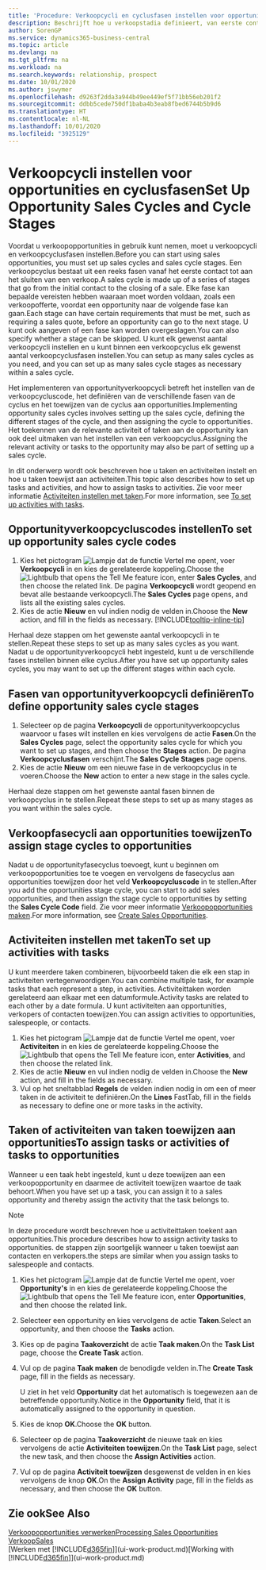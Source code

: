 ```yaml
---
title: 'Procedure: Verkoopcycli en cyclusfasen instellen voor opportunities| Microsoft Docs'
description: Beschrijft hoe u verkoopstadia definieert, van eerste contact tot sluiten, om een verkoopcyclus te maken en toe te wijzen aan opportunities in Business Central.
author: SorenGP
ms.service: dynamics365-business-central
ms.topic: article
ms.devlang: na
ms.tgt_pltfrm: na
ms.workload: na
ms.search.keywords: relationship, prospect
ms.date: 10/01/2020
ms.author: jswymer
ms.openlocfilehash: d9263f2dda3a944b49ee449ef5f71bb56eb201f2
ms.sourcegitcommit: ddbb5cede750df1baba4b3eab8fbed6744b5b9d6
ms.translationtype: HT
ms.contentlocale: nl-NL
ms.lasthandoff: 10/01/2020
ms.locfileid: "3925129"
---
```

# <a name="set-up-opportunity-sales-cycles-and-cycle-stages"></a><span data-ttu-id="54c26-103">Verkoopcycli instellen voor opportunities en cyclusfasen</span><span class="sxs-lookup"><span data-stu-id="54c26-103">Set Up Opportunity Sales Cycles and Cycle Stages</span></span>
<span data-ttu-id="54c26-104">Voordat u verkoopopportunities in gebruik kunt nemen, moet u verkoopcycli en verkoopcyclusfasen instellen.</span><span class="sxs-lookup"><span data-stu-id="54c26-104">Before you can start using sales opportunities, you must set up sales cycles and sales cycle stages.</span></span> <span data-ttu-id="54c26-105">Een verkoopcyclus bestaat uit een reeks fasen vanaf het eerste contact tot aan het sluiten van een verkoop.</span><span class="sxs-lookup"><span data-stu-id="54c26-105">A sales cycle is made up of a series of stages that go from the initial contact to the closing of a sale.</span></span> <span data-ttu-id="54c26-106">Elke fase kan bepaalde vereisten hebben waaraan moet worden voldaan, zoals een verkoopofferte, voordat een opportunity naar de volgende fase kan gaan.</span><span class="sxs-lookup"><span data-stu-id="54c26-106">Each stage can have certain requirements that must be met, such as requiring a sales quote, before an opportunity can go to the next stage.</span></span> <span data-ttu-id="54c26-107">U kunt ook aangeven of een fase kan worden overgeslagen.</span><span class="sxs-lookup"><span data-stu-id="54c26-107">You can also specify whether a stage can be skipped.</span></span> <span data-ttu-id="54c26-108">U kunt elk gewenst aantal verkoopcycli instellen en u kunt binnen een verkoopcyclus elk gewenst aantal verkoopcyclusfasen instellen.</span><span class="sxs-lookup"><span data-stu-id="54c26-108">You can setup as many sales cycles as you need, and you can set up as many sales cycle stages as necessary within a sales cycle.</span></span>

<span data-ttu-id="54c26-109">Het implementeren van opportunityverkoopcycli betreft het instellen van de verkoopcycluscode, het definiëren van de verschillende fasen van de cyclus en het toewijzen van de cyclus aan opportunities.</span><span class="sxs-lookup"><span data-stu-id="54c26-109">Implementing opportunity sales cycles involves setting up the sales cycle, defining the different stages of the cycle, and then assigning the cycle to opportunities.</span></span> <span data-ttu-id="54c26-110">Het toekennen van de relevante activiteit of taken aan de opportunity kan ook deel uitmaken van het instellen van een verkoopcyclus.</span><span class="sxs-lookup"><span data-stu-id="54c26-110">Assigning the relevant activity or tasks to the opportunity may also be part of setting up a sales cycle.</span></span>

<span data-ttu-id="54c26-111">In dit onderwerp wordt ook beschreven hoe u taken en activiteiten instelt en hoe u taken toewijst aan activiteiten.</span><span class="sxs-lookup"><span data-stu-id="54c26-111">This topic also describes how to set up tasks and activities, and how to assign tasks to activities.</span></span> <span data-ttu-id="54c26-112">Zie voor meer informatie [Activiteiten instellen met taken](marketing-how-setup-opportunity-sales-cycles-stages.md#to-set-up-activities-with-tasks).</span><span class="sxs-lookup"><span data-stu-id="54c26-112">For more information, see [To set up activities with tasks](marketing-how-setup-opportunity-sales-cycles-stages.md#to-set-up-activities-with-tasks).</span></span>

## <a name="to-set-up-opportunity-sales-cycle-codes"></a><span data-ttu-id="54c26-113">Opportunityverkoopcycluscodes instellen</span><span class="sxs-lookup"><span data-stu-id="54c26-113">To set up opportunity sales cycle codes</span></span>
1. <span data-ttu-id="54c26-114">Kies het pictogram ![Lampje dat de functie Vertel me opent](media/ui-search/search_small.png "Vertel me wat u wilt doen"), voer **Verkoopcycli** in en kies de gerelateerde koppeling.</span><span class="sxs-lookup"><span data-stu-id="54c26-114">Choose the ![Lightbulb that opens the Tell Me feature](media/ui-search/search_small.png "Tell me what you want to do") icon, enter **Sales Cycles**, and then choose the related link.</span></span> <span data-ttu-id="54c26-115">De pagina **Verkoopcycli** wordt geopend en bevat alle bestaande verkoopcycli.</span><span class="sxs-lookup"><span data-stu-id="54c26-115">The **Sales Cycles** page opens, and lists all the existing sales cycles.</span></span>
2. <span data-ttu-id="54c26-116">Kies de actie **Nieuw** en vul indien nodig de velden in.</span><span class="sxs-lookup"><span data-stu-id="54c26-116">Choose the **New** action, and fill in the fields as necessary.</span></span> [!INCLUDE[tooltip-inline-tip](includes/tooltip-inline-tip_md.md)]

<span data-ttu-id="54c26-117">Herhaal deze stappen om het gewenste aantal verkoopcycli in te stellen.</span><span class="sxs-lookup"><span data-stu-id="54c26-117">Repeat these steps to set up as many sales cycles as you want.</span></span> <span data-ttu-id="54c26-118">Nadat u de opportunityverkoopcycli hebt ingesteld, kunt u de verschillende fases instellen binnen elke cyclus.</span><span class="sxs-lookup"><span data-stu-id="54c26-118">After you have set up opportunity sales cycles, you may want to set up the different stages within each cycle.</span></span>

## <a name="to-define-opportunity-sales-cycle-stages"></a><span data-ttu-id="54c26-119">Fasen van opportunityverkoopcycli definiëren</span><span class="sxs-lookup"><span data-stu-id="54c26-119">To define opportunity sales cycle stages</span></span>
1. <span data-ttu-id="54c26-120">Selecteer op de pagina **Verkoopcycli** de opportunityverkoopcyclus waarvoor u fases wilt instellen en kies vervolgens de actie **Fasen**.</span><span class="sxs-lookup"><span data-stu-id="54c26-120">On the **Sales Cycles** page, select the opportunity sales cycle for which you want to set up stages, and then choose the **Stages** action.</span></span> <span data-ttu-id="54c26-121">De pagina **Verkoopcyclusfasen** verschijnt.</span><span class="sxs-lookup"><span data-stu-id="54c26-121">The **Sales Cycle Stages** page opens.</span></span>
2. <span data-ttu-id="54c26-122">Kies de actie **Nieuw** om een nieuwe fase in de verkoopcyclus in te voeren.</span><span class="sxs-lookup"><span data-stu-id="54c26-122">Choose the **New** action to enter a new stage in the sales cycle.</span></span>

<span data-ttu-id="54c26-123">Herhaal deze stappen om het gewenste aantal fasen binnen de verkoopcyclus in te stellen.</span><span class="sxs-lookup"><span data-stu-id="54c26-123">Repeat these steps to set up as many stages as you want within the sales cycle.</span></span>

## <a name="to-assign-stage-cycles-to-opportunities"></a><span data-ttu-id="54c26-124">Verkoopfasecycli aan opportunities toewijzen</span><span class="sxs-lookup"><span data-stu-id="54c26-124">To assign stage cycles to opportunities</span></span>
<span data-ttu-id="54c26-125">Nadat u de opportunityfasecyclus toevoegt, kunt u beginnen om verkoopopportunities toe te voegen en vervolgens de fasecyclus aan opportunities toewijzen door het veld **Verkoopcycluscode** in te stellen.</span><span class="sxs-lookup"><span data-stu-id="54c26-125">After you add the opportunities stage cycle, you can start to add sales opportunities, and then assign the stage cycle to opportunities by setting the **Sales Cycle Code** field.</span></span> <span data-ttu-id="54c26-126">Zie voor meer informatie [Verkoopopportunities maken](marketing-how-create-opportunities.md).</span><span class="sxs-lookup"><span data-stu-id="54c26-126">For more information, see [Create Sales Opportunities](marketing-how-create-opportunities.md).</span></span>

## <a name="to-set-up-activities-with-tasks"></a><span data-ttu-id="54c26-127">Activiteiten instellen met taken</span><span class="sxs-lookup"><span data-stu-id="54c26-127">To set up activities with tasks</span></span>
<span data-ttu-id="54c26-128">U kunt meerdere taken combineren, bijvoorbeeld taken die elk een stap in activiteiten vertegenwoordigen.</span><span class="sxs-lookup"><span data-stu-id="54c26-128">You can combine multiple task, for example tasks that each represent a step, in activities.</span></span> <span data-ttu-id="54c26-129">Activiteittaken worden gerelateerd aan elkaar met een datumformule.</span><span class="sxs-lookup"><span data-stu-id="54c26-129">Activity tasks are related to each other by a date formula.</span></span> <span data-ttu-id="54c26-130">U kunt activiteiten aan opportunities, verkopers of contacten toewijzen.</span><span class="sxs-lookup"><span data-stu-id="54c26-130">You can assign activities to opportunities, salespeople, or contacts.</span></span>

1. <span data-ttu-id="54c26-131">Kies het pictogram ![Lampje dat de functie Vertel me opent](media/ui-search/search_small.png "Vertel me wat u wilt doen"), voer **Activiteiten** in en kies de gerelateerde koppeling.</span><span class="sxs-lookup"><span data-stu-id="54c26-131">Choose the ![Lightbulb that opens the Tell Me feature](media/ui-search/search_small.png "Tell me what you want to do") icon, enter **Activities**, and then choose the related link.</span></span>
2. <span data-ttu-id="54c26-132">Kies de actie **Nieuw** en vul indien nodig de velden in.</span><span class="sxs-lookup"><span data-stu-id="54c26-132">Choose the **New** action, and fill in the fields as necessary.</span></span>
3. <span data-ttu-id="54c26-133">Vul op het sneltabblad **Regels** de velden indien nodig in om een of meer taken in de activiteit te definiëren.</span><span class="sxs-lookup"><span data-stu-id="54c26-133">On the **Lines** FastTab, fill in the fields as necessary to define one or more tasks in the activity.</span></span>

## <a name="to-assign-tasks-or-activities-of-tasks-to-opportunities"></a><span data-ttu-id="54c26-134">Taken of activiteiten van taken toewijzen aan opportunities</span><span class="sxs-lookup"><span data-stu-id="54c26-134">To assign tasks or activities of tasks to opportunities</span></span>
<span data-ttu-id="54c26-135">Wanneer u een taak hebt ingesteld, kunt u deze toewijzen aan een verkoopopportunity en daarmee de activiteit toewijzen waartoe de taak behoort.</span><span class="sxs-lookup"><span data-stu-id="54c26-135">When you have set up a task, you can assign it to a sales opportunity and thereby assign the activity that the task belongs to.</span></span>

> [!NOTE]  
>   <span data-ttu-id="54c26-136">In deze procedure wordt beschreven hoe u activiteittaken toekent aan opportunities.</span><span class="sxs-lookup"><span data-stu-id="54c26-136">This procedure describes how to assign activity tasks to opportunities.</span></span> <span data-ttu-id="54c26-137">de stappen zijn soortgelijk wanneer u taken toewijst aan contacten en verkopers.</span><span class="sxs-lookup"><span data-stu-id="54c26-137">the steps are similar when you assign tasks to salespeople and contacts.</span></span>

1. <span data-ttu-id="54c26-138">Kies het pictogram ![Lampje dat de functie Vertel me opent](media/ui-search/search_small.png "Vertel me wat u wilt doen"), voer **Opportunity's** in en kies de gerelateerde koppeling.</span><span class="sxs-lookup"><span data-stu-id="54c26-138">Choose the ![Lightbulb that opens the Tell Me feature](media/ui-search/search_small.png "Tell me what you want to do") icon, enter **Opportunities**, and then choose the related link.</span></span>
2. <span data-ttu-id="54c26-139">Selecteer een opportunity en kies vervolgens de actie **Taken**.</span><span class="sxs-lookup"><span data-stu-id="54c26-139">Select an opportunity, and then choose the **Tasks** action.</span></span>
3. <span data-ttu-id="54c26-140">Kies op de pagina **Taakoverzicht** de actie **Taak maken**.</span><span class="sxs-lookup"><span data-stu-id="54c26-140">On the **Task List** page, choose the **Create Task** action.</span></span>
4.  <span data-ttu-id="54c26-141">Vul op de pagina **Taak maken** de benodigde velden in.</span><span class="sxs-lookup"><span data-stu-id="54c26-141">The **Create Task** page, fill in the fields as necessary.</span></span>

    <span data-ttu-id="54c26-142">U ziet in het veld **Opportunity** dat het automatisch is toegewezen aan de betreffende opportunity.</span><span class="sxs-lookup"><span data-stu-id="54c26-142">Notice in the **Opportunity** field, that it is automatically assigned to the opportunity in question.</span></span>
5. <span data-ttu-id="54c26-143">Kies de knop **OK**.</span><span class="sxs-lookup"><span data-stu-id="54c26-143">Choose the **OK** button.</span></span>
6. <span data-ttu-id="54c26-144">Selecteer op de pagina **Taakoverzicht** de nieuwe taak en kies vervolgens de actie **Activiteiten toewijzen**.</span><span class="sxs-lookup"><span data-stu-id="54c26-144">On the **Task List** page, select the new task, and then choose the **Assign Activities** action.</span></span>
7. <span data-ttu-id="54c26-145">Vul op de pagina **Activiteit toewijzen** desgewenst de velden in en kies vervolgens de knop **OK**.</span><span class="sxs-lookup"><span data-stu-id="54c26-145">On the **Assign Activity** page, fill in the fields as necessary, and then choose the **OK** button.</span></span>

## <a name="see-also"></a><span data-ttu-id="54c26-146">Zie ook</span><span class="sxs-lookup"><span data-stu-id="54c26-146">See Also</span></span>
[<span data-ttu-id="54c26-147">Verkoopopportunities verwerken</span><span class="sxs-lookup"><span data-stu-id="54c26-147">Processing Sales Opportunities</span></span>](marketing-processing-sales-opportunities.md)  
[<span data-ttu-id="54c26-148">Verkoop</span><span class="sxs-lookup"><span data-stu-id="54c26-148">Sales</span></span>](sales-manage-sales.md)  
<span data-ttu-id="54c26-149">[Werken met [!INCLUDE[d365fin](includes/d365fin_md.md)]](ui-work-product.md)</span><span class="sxs-lookup"><span data-stu-id="54c26-149">[Working with [!INCLUDE[d365fin](includes/d365fin_md.md)]](ui-work-product.md)</span></span>
